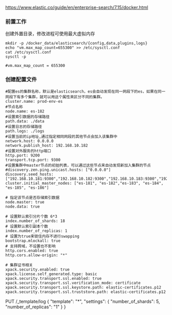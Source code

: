 
https://www.elastic.co/guide/en/enterprise-search/7.15/docker.html

### 前置工作
创建外置目录，修改进程可使用最大虚拟内存
```
mkdir -p /docker_data/elasticsearch/{config,data,plugins,logs}
echo "vm.max_map_count=655300" >> /etc/sysctl.conf
cat /etc/sysctl.conf
sysctl -p

#vm.max_map_count = 655300
```
### 创建配置文件

```shell
#配置es的集群名称，默认是elasticsearch，es会自动发现在同一网段下的es，如果在同一网段下有多个集群，就可以用这个属性来区分不同的集群。
cluster.name: prod-env-es
#节点名称
node.name: es-182
#设置索引数据的存储路径
path.data: ./data
#设置日志的存储路径
path.logs: ./logs
#设置当前的ip地址,通过指定相同网段的其他节点会加入该集群中
network.host: 0.0.0.0
network.publish_host: 192.168.10.182
#设置对外服务的http端口
http.port: 9200
transport.tcp.port: 9300
#设置集群中master节点的初始列表，可以通过这些节点来自动发现新加入集群的节点
#discovery.zen.ping.unicast.hosts: ["0.0.0.0"]
discovery.seed_hosts: ["192.168.10.181:9300","192.168.10.182:9300","192.168.10.183:9300","192.168.10.184:9300","192.168.10.185:9300","192.168.10.186:9300"]
cluster.initial_master_nodes: ["es-181", "es-182","es-183", "es-184", "es-185", "es-186"]

# 指定该节点是否存储索引数据
node.master: true
node.data: true

# 设置默认索引分片个数 6*3
index.number_of_shards: 18
# 设置默认索引副本个数
index.number_of_replicas: 1
# 设置为true来锁住内存不进行swapping
bootstrap.mlockall: true
# 支持跨域，不设置也不影响
http.cors.enabled: true
http.cors.allow-origin: "*"

# 集群证书相关
xpack.security.enabled: true
xpack.license.self_generated.type: basic
xpack.security.transport.ssl.enabled: true
xpack.security.transport.ssl.verification_mode: certificate
xpack.security.transport.ssl.keystore.path: elastic-certificates.p12
xpack.security.transport.ssl.truststore.path: elastic-certificates.p12
```




PUT /_template/log
{
  "template": "*",
  "settings": {
    "number_of_shards": 5,
    "number_of_replicas": "1"
  }
}